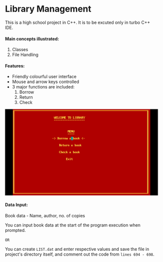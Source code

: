 # Library Management
This is a high school project in C++. It is to be excuted only in turbo C++ IDE.

#### Main concepts illustrated:
1. Classes
2. File Handling 

#### Features:
- Friendly colourful user interface
- Mouse and arrow keys controlled
- 3 major functions are included: 
  1. Borrow
  2. Return
  3. Check

![This is an image](https://github.com/ironghost007/Library_Management/blob/main/Screecnshots/Screenshot%20(331).png)

#### Data Input: 
Book data - Name, author, no. of copies 

You can input book data at the start of the program execution when prompted.

  ``OR``

You can create ```LIST.dat``` and enter respective values and save the file in project's directory itself, and comment out the code from ``lines 694 - 698``. 

